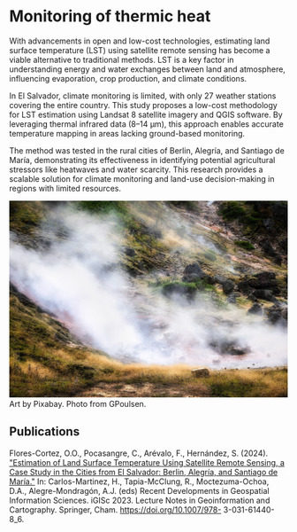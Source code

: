 # Monitoring of thermic heat

With advancements in open and low-cost technologies, estimating land surface temperature (LST) using satellite remote sensing has become a viable alternative to traditional methods. LST is a key factor in understanding energy and water exchanges between land and atmosphere, influencing evaporation, crop production, and climate conditions.

In El Salvador, climate monitoring is limited, with only 27 weather stations covering the entire country. This study proposes a low-cost methodology for LST estimation using Landsat 8 satellite imagery and QGIS software. By leveraging thermal infrared data (8–14 μm), this approach enables accurate temperature mapping in areas lacking ground-based monitoring.

The method was tested in the rural cities of Berlin, Alegría, and Santiago de María, demonstrating its effectiveness in identifying potential agricultural stressors like heatwaves and water scarcity. This research provides a scalable solution for climate monitoring and land-use decision-making in regions with limited resources.

![thermal.jpg](../images_index/thermal.jpg)
Art by Pixabay. Photo from GPoulsen.  

## Publications

Flores-Cortez, O.O., Pocasangre, C., Arévalo, F., Hernández, S. (2024). ["Estimation
of Land Surface Temperature Using Satellite Remote Sensing, a Case Study in the
Cities from El Salvador: Berlin, Alegría, and Santiago de María."](https://www.researchgate.net/publication/385633564_Estimation_of_Land_Surface_Temperature_Using_Satellite_Remote_Sensing_a_Case_Study_in_the_Cities_from_El_Salvador_Berlin_Alegria_and_Santiago_de_Maria) In: Carlos-Martinez,
H., Tapia-McClung, R., Moctezuma-Ochoa, D.A., Alegre-Mondragón, A.J. (eds)
Recent Developments in Geospatial Information Sciences. iGISc 2023. Lecture Notes
in Geoinformation and Cartography. Springer, Cham. https://doi.org/10.1007/978-
3-031-61440-8_6.
